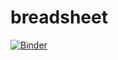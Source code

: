 # breadsheet

[![Binder](https://mybinder.org/badge.svg)](https://mybinder.org/v2/gh/dlleigh/breadsheet/master)
